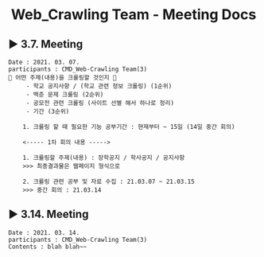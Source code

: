 <h1 align='center'>Web_Crawling Team - Meeting Docs</h1>

## ▶ 3.7. Meeting
    Date : 2021. 03. 07.
    participants : CMD_Web-Crawling Team(3)
    🧨 어떤 주제(내용)을 크롤링할 것인지 🧨
         - 학교 공지사항 / (학교 관련 정보 크롤링) (1순위)
         - 백준 문제 크롤링 (2순위)
         - 공모전 관련 크롤링 (사이트 선별 해서 하나로 정리) 
         - 기간 (3순위)

        1. 크롤링 할 때 필요한 기능 공부기간 : 현재부터 ~ 15일 (14일 중간 회의) 

        <----- 1차 회의 내용 ----->

        1. 크롤링할 주제(내용) : 장학공지 / 학사공지 / 공지사항
        >>> 최종결과물은 웹페이지 형식으로

        2. 크롤링 관련 공부 및 자료 수집 : 21.03.07 ~ 21.03.15
        >>> 중간 회의 : 21.03.14 

## ▶ 3.14. Meeting
    Date : 2021. 03. 14.
    participants : CMD_Web-Crawling Team(3)
    Contents : blah blah~~
    